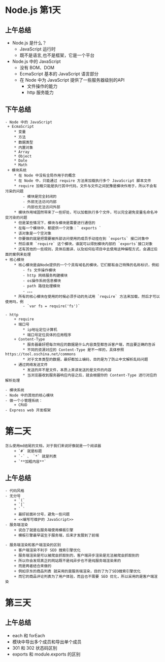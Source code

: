 # Node.js 第1天

## 上午总结

- Node.js 是什么？
    + JavaScript 运行时
    + 既不是语言,也不是框架，它是一个平台
- Node.js 中的 JavaScript
    + 没有 BOM、DOM
    + EcmaScript 基本的 JavaScript 语言部分
    + 在 Node 中为 JavaScript 提供了一些服务器级别的API
        * 文件操作的能力
        * http 服务能力

## 下午总结

    - Node 中的 JavaScript
     + EcmaScript
        * 变量
        * 方法
        * 数据类型
        * 内置对象
        * Array
        * Object
        * Date
        * Math
     + 模块系统
        * 在 Node 中没有全局作用于的概念
        * 在 Node 中，只能通过 require 方法来加载执行多个 JavaScript 脚本文件
        * require 加载只能是执行其中代码，文件与文件之间犹豫是模块作用于，所以不会有污染的问题
            - 模块是完全封闭的
            - 外部无法访问内部
            - 内部也无法访问外部
        * 模块作用域固然带来了一些好处，可以加载执行多个文件，可以完全避免变量名命名冲突污染的问题
        * 但是某些情况下，模块与模块是需要进行通信的
        * 在每一个模块中，都提供一个对象：` exports `
        * 该对象是一个空对象
        * 你要做的就是把需要被外部访问使用的成员手动挂在到 `exports` 接口对象中
        * 然后谁来 `require` 这个模块，谁就可以得到模块内部的 `exports`接口对象
        * 还有其他的一些规则，具体后面讲，以及如何在项目中去使用这种编程方式，会通过后面的案例来处理
    + 核心模块
        * 核心模块是由Node提供的一个个具有域名的模块，它们都有自己特殊的名称标识，例如
            - fs 文件操作模块
            - http 网络服务构建模块
            - os操作系统信息模块
            - path 路径处理模块
            - 。。。
        * 所有的核心模块在使用的时候必须手动的先试用 `require` 方法来加载，然后才可以使用吗，例
            - `var fs = require('fs')`

    - http
        + require
        + 端口号
            * ip地址定位计算机
            * 端口号定位具体的应用程序
        + Content-Type
            * 服务器最好把每次响应的数据是什么内容类型都告诉客户端，而且要正确的告诉
            * 不同的资源对应的 Content-Type 是不一样的，具体参照 https://tool.oschina.net/commons
            * 对于文本类型的数据，最好都加上编码，目的是为了防止中文解析乱码问题
        + 通过网络发送文件
            * 发送的并不是文件，本质上来讲发送的是文件的内容
            * 当浏览器收到服务器响应内容之后，就会根据你的 Content-Type 进行对应的解析处理

    - 模块系统
    - Node 中的其他的核心模块
    - 做一个小管理系统：
        + CRUD
    - Express web 开发框架


# 第二天
    怎么使用md结尾的文档，对于我们来说好像就是一个阅读器
        + `#` 就是标题
        + `-` 、 `*` 就是列表
        + `**加粗内容**`

## 上午总结
    - 代码风格
    - 无分号
        + `(`
        + `[`
        + ` `
        + 最好前面补分号，避免一些问题
        + <<编写可维护的 JavaScript>>
    - 服务端渲染
        + 说白了就是在服务端使用模板引擎
        + 模板引擎最早诞生于服务端，后来才发展到了前端

    - 服务端渲染和客户端渲染的区别
        + 客户端渲染不利于 SEO 搜索引擎优化
        + 服务端渲染是可以被爬虫抓取到的，客户端异步渲染是无法被爬虫抓取到的
        + 所以你会发现真正的网站既不是纯异步也不是纯服务端渲染来的
        + 而是两者结合来做的
        + 例如京东的商品列表 就采用的是服务端渲染，目的了为了SEO搜索引擎优化
        + 而它的商品评论列表为了用户体验，而且也不需要 SEO 优化，所以采用的是客户端渲染

# 第三天

## 上午总结

- each 和 forEach
- 模块中导出多个成员和导出单个成员
- 301 和 302 状态码区别
- exports 和 module.exports 的区别

